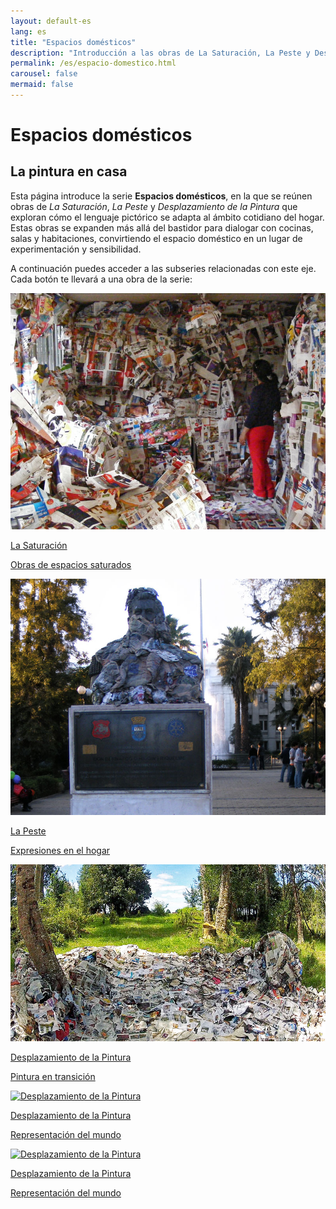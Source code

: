 ```yaml
---
layout: default-es
lang: es
title: "Espacios domésticos"
description: "Introducción a las obras de La Saturación, La Peste y Desplazamiento de la Pintura en contextos domésticos."
permalink: /es/espacio-domestico.html
carousel: false
mermaid: false
---
```


<h1 class="titulo">Espacios domésticos</h1>
<h2 class="subtitulo">La pintura en casa</h2>

<section class="parrafo">
  <p>
    Esta página introduce la serie <strong>Espacios domésticos</strong>, en la que se reúnen obras de <em>La Saturación</em>, <em>La Peste</em> y <em>Desplazamiento de la Pintura</em> que exploran cómo el lenguaje pictórico se adapta al ámbito cotidiano del hogar. Estas obras se expanden más allá del bastidor para dialogar con cocinas, salas y habitaciones, convirtiendo el espacio doméstico en un lugar de experimentación y sensibilidad.
  </p>
  <p>
    A continuación puedes acceder a las subseries relacionadas con este eje. Cada botón te llevará a una obra de la serie: 
  </p>
</section>

<div class="button-container"> <a href="/es/cubierta-domestica.html" class="fancy-button"> <div class="button-content"> <img src="/assets/img/la-saturacion-cocina-cubierta-086.jpg" alt="Serie La Saturación" loading="lazy"> <p class="title">La Saturación</p> <p class="subtitle">Obras de espacios saturados</p> </div> </a> <a href="/es/avalancha.html" class="fancy-button"> <div class="button-content"> <img src="/assets/img/la-peste-desp-espacio-pub-ohiggins001.jpg" alt="Serie La Peste" loading="lazy"> <p class="title">La Peste</p> <p class="subtitle">Expresiones en el hogar</p> </div> </a> <a href="/es/peste-comedor.html" class="fancy-button"> <div class="button-content"> <img src="/assets/img/la-peste-desp-espacio-rural-ruralias01.jpg" alt="Desplazamiento de la Pintura" loading="lazy"> <p class="title">Desplazamiento de la Pintura</p> <p class="subtitle">Pintura en transición</p> </div> </a> <a href="/es/objetoscotidianos.html" class="fancy-button"> <div class="button-content"> <img src="/assets/img/la-peste-desp-espacio-domestico-arbol.jpg" alt="Desplazamiento de la Pintura" loading="lazy"> <p class="title">Desplazamiento de la Pintura</p> <p class="subtitle">Representación del mundo</p> </div> </a> <a href="/es/peste-studio-caja-negra.html" class="fancy-button"> <div class="button-content"> <img src="/assets/img/la-peste-desp-espacio-domestico-arbol.jpg" alt="Desplazamiento de la Pintura" loading="lazy"> <p class="title">Desplazamiento de la Pintura</p> <p class="subtitle">Representación del mundo</p> </div> </a> </div>

